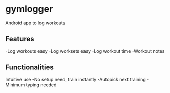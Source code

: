 # gymlogger

Android app to log workouts

## Features

-Log workouts easy
-Log worksets easy
-Log workout time
-Workout notes

## Functionalities

Intuitive use
-No setup need, train instantly
-Autopick next training
-Minimum typing needed
